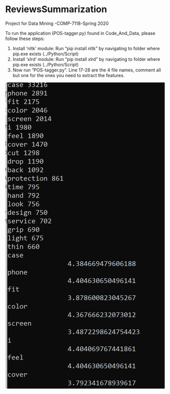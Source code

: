 # ReviewsSummarization
Project for Data Mining -COMP-7118-Spring 2020

To run the application (POS-tagger.py) found in Code_And_Data, please follow these steps:
1.	Install ‘nltk’ module:
Run “pip install nltk” by navigating to folder where pip.exe exists (../Python/Script)
2.	Install ‘xlrd’ module:
Run “pip install xlrd” by navigating to folder where pip.exe exists (../Python/Script)
3.	Now run “POS-tagger.py”. Line 17-28 are the 4 file names, comment all but one for the ones you need to extract the features.

![See Sample outcome of the run](https://github.com/surajsharmaa/ReviewsSummarization/blob/master/FinalReport-SurajSharma/Code_And_Data/sample-output-cmd.PNG)

